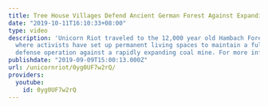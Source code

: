 ```yaml
---
title: Tree House Villages Defend Ancient German Forest Against Expanding Coal Mine
date: "2019-10-11T16:10:33+08:00"
type: video
description: 'Unicorn Riot traveled to the 12,000 year old Hambach Forest in Germany
  where activists have set up permanent living spaces to maintain a full-time land
  defense operation against a rapidly expanding coal mine. For more info: https://unicornriot.ninja/2019/tree-house-villages-defend-ancient-german-forest-against-expanding-coal-mine/'
publishdate: "2019-09-09T15:00:13.000Z"
url: /unicornriot/0yg0UF7w2rQ/
providers:
  youtube:
    id: 0yg0UF7w2rQ
---
```

